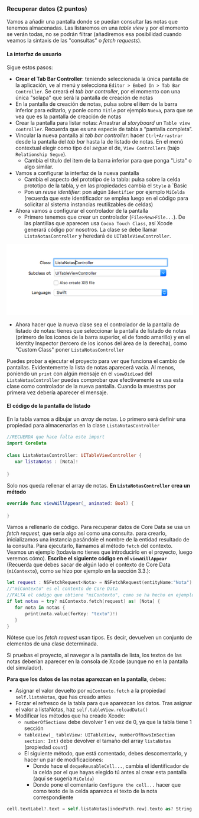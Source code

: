 ### Recuperar datos (2 puntos)

Vamos a añadir una pantalla donde se puedan consultar las notas que tenemos almacenadas. Las listaremos en una *table view* y por el momento se verán todas, no se podrán filtrar (añadiremos esa posibilidad cuando veamos la sintaxis de las "consultas" o *fetch requests*).

#### La interfaz de usuario

Sigue estos pasos:

- **Crear el Tab Bar Controller**: teniendo seleccionada la única pantalla de la aplicación, ve al menú y selecciona `Editor > Embed In > Tab Bar Controller`. Se creará el *tab bar controller*, por el momento con una única "solapa" que será la pantalla de creación de notas
- En la pantalla de creación de notas, pulsa sobre el item de la barra inferior para editarlo, y ponle como `Title` por ejemplo `Nueva`, para que se vea que es la pantalla de creación de notas
- Crear la pantalla para listar notas: Arrastrar al *storyboard* un `Table view controller`. Recuerda que es una especie de tabla a “pantalla completa”.
- Vincular la nueva pantalla al *tab bar controller*: hacer `Ctrl+Arrastrar` desde la pantalla del *tab bar* hasta la de listado de notas. En el menú contextual elegir como tipo del *segue* el de, `View Controllers` (bajo `Relationship Segue`).
    + Cambia el título del item de la barra inferior para que ponga "Lista" o algo similar. 
- Vamos a configurar la interfaz de la nueva pantalla
	- Cambia el aspecto del prototipo de la tabla: pulsa sobre la celda prototipo de la tabla, y en las propiedades cambia el `Style` a `Basic 
	- Pon un *reuse identifier*: pon algún `Identifier` por ejemplo `MiCelda` (recuerda que este identificador se emplea luego en el código para solicitar al sistema instancias reutilizables de celdas)
- Ahora vamos a configurar el controlador de la pantalla
	- Primero tenemos que crear un controlador (`File>New>File...`). De las plantillas que aparecen usa `Cocoa Touch Class`, así Xcode generará código por nosotros. La clase  se debe llamar `ListaNotasController` y heredará de `UITableViewController`. 

![](img/crear_listanotascontroller.png)

- Ahora hacer que la nueva clase sea el controlador de la pantalla de listado de notas: tienes que seleccionar la pantalla de listado de notas (primero de los iconos de la barra superior, el de fondo amarillo) y en el Identity Inspector (tercero de los iconos del área de la derecha), como "Custom Class" poner `ListaNotasController`

Puedes probar a ejecutar el proyecto para ver que funciona el cambio de pantallas. Evidentemente la lista de notas aparecerá vacía. Al menos, poniendo un `print` con algún mensaje en el `viewDidLoad` del `ListaNotasController` puedes comprobar que efectivamente se usa esta clase como controlador de la nueva pantalla. Cuando la muestras por primera vez debería aparecer el mensaje.

#### El código de la pantalla de listado

En la tabla vamos a dibujar un *array* de notas. Lo primero será definir una propiedad para almacenarlas en la clase `ListaNotasController`

```swift
//RECUERDA que hace falta este import
import CoreData

class ListaNotasController: UITableViewController {
   var listaNotas : [Nota]!

}
```

Solo nos queda rellenar el array de notas. **En `ListaNotasController` crea un método**

```swift
override func viewWillAppear(_ animated: Bool) {

}
```

Vamos a rellenarlo de código. Para recuperar datos de Core Data se usa un *fetch request*, que sería algo así como una consulta. para crearlo, inicializamos una instancia pasándole el nombre de la entidad resultado de la consulta. Para ejecutarlo, llamamos al método `fetch` del contexto. Veamos un ejemplo (todavía no tienes que introducirlo en el proyecto, luego veremos cómo). **Escribe el siguiente código en el `viewWillAppear`** (Recuerda que debes sacar de algún lado el contexto de Core Data (`miContexto`), como se hizo por ejemplo en la sección 3.3.):

```swift
let request : NSFetchRequest<Nota> = NSFetchRequest(entityName:"Nota")
//"miContexto" es el contexto de Core Data 
//FALTA el código que obtiene "miContexto", como se ha hecho en ejemplos anteriores
if let notas = try? miContexto.fetch(request) as! [Nota] {
   for nota in notas {
       print(nota.value(forKey: "texto")!)
   }
}
```

Nótese que los *fetch request* usan tipos. Es decir, devuelven un conjunto de elementos de una clase determinada.

Si pruebas el proyecto, al navegar a la pantalla de lista, los textos de las notas deberían aparecer en la consola de Xcode (aunque no en la pantalla del simulador).

**Para que los datos de las notas aparezcan en la pantalla**, debes:

- Asignar el valor devuelto por `miContexto.fetch` a la propiedad `self.listaNotas`, que has creado antes
- Forzar el refresco de la tabla para que aparezcan los datos. Tras asignar el valor a listaNotas, haz `self.tableView.reloadData()`
- Modificar los métodos que ha creado Xcode:
	+ `numberOfSections` debe devolver 1 en vez de 0, ya que la tabla tiene 1 sección
	+ `tableView(_ tableView: UITableView, numberOfRowsInSection section: Int)` debe devolver el tamaño del array `listaNotas` (propiedad `count`)
	+ El siguiente método, que está comentado, debes descomentarlo, y hacer un par de modificaciones:
	   + Donde hace el `dequeReusableCell...`, cambia el identificador de la celda por el que hayas elegido tú antes al crear esta pantalla (aquí se sugería `MiCelda`)
	   + Donde pone el comentario `Configure the cell...` hacer que como texto de la celda aparezca el texto de la nota correspondiente

```swift
cell.textLabel?.text = self.listaNotas[indexPath.row].texto as? String
```